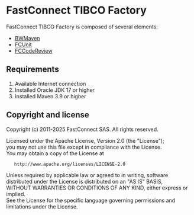FastConnect TIBCO Factory
======================

FastConnect TIBCO Factory is composed of several elements:

* [BWMaven](https://github.com/fastconnect/tibco-bwmaven)
* [FCUnit](https://github.com/fastconnect/tibco-fcunit)
* [FCCodeReview](https://github.com/fastconnect/tibco-codereview)

Requirements
-------------
1. Available Internet connection
2. Installed Oracle JDK 17 or higher
3. Installed Maven 3.9 or higher

Copyright and license
----------------------
Copyright (c) 2011-2025 FastConnect SAS. All rights reserved.

Licensed under the Apache License, Version 2.0 (the "License");<br/>
you may not use this file except in compliance with the License.<br/>
You may obtain a copy of the License at

       http://www.apache.org/licenses/LICENSE-2.0

Unless required by applicable law or agreed to in writing, software<br/>
distributed under the License is distributed on an "AS IS" BASIS,<br/>
WITHOUT WARRANTIES OR CONDITIONS OF ANY KIND, either express or implied.<br/>
See the License for the specific language governing permissions and<br/>
limitations under the License.